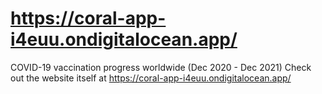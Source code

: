 # https://coral-app-i4euu.ondigitalocean.app/
COVID-19 vaccination progress worldwide (Dec 2020 - Dec 2021)
Check out the website itself at https://coral-app-i4euu.ondigitalocean.app/
